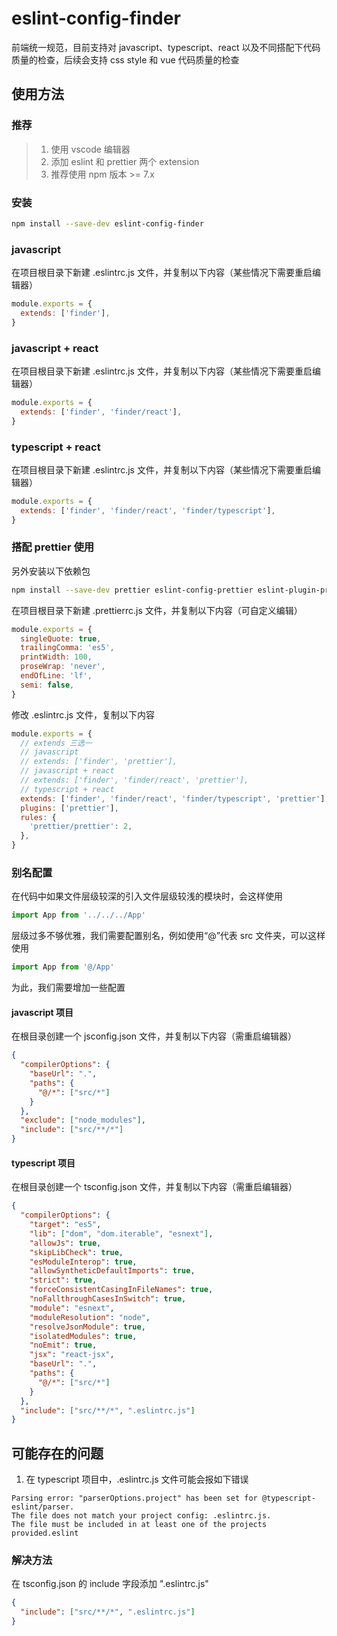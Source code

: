 # eslint-config-finder

前端统一规范，目前支持对 javascript、typescript、react 以及不同搭配下代码质量的检查，后续会支持 css style 和 vue 代码质量的检查

## 使用方法

### 推荐

> 1. 使用 vscode 编辑器
> 2. 添加 eslint 和 prettier 两个 extension
> 3. 推荐使用 npm 版本 >= 7.x

### 安装

```bash
npm install --save-dev eslint-config-finder
```

### javascript

在项目根目录下新建 .eslintrc.js 文件，并复制以下内容（某些情况下需要重启编辑器）

```javascript
module.exports = {
  extends: ['finder'],
}
```

### javascript + react

在项目根目录下新建 .eslintrc.js 文件，并复制以下内容（某些情况下需要重启编辑器）

```javascript
module.exports = {
  extends: ['finder', 'finder/react'],
}
```

### typescript + react

在项目根目录下新建 .eslintrc.js 文件，并复制以下内容（某些情况下需要重启编辑器）

```javascript
module.exports = {
  extends: ['finder', 'finder/react', 'finder/typescript'],
}
```

### 搭配 prettier 使用

另外安装以下依赖包

```bash
npm install --save-dev prettier eslint-config-prettier eslint-plugin-prettier
```

在项目根目录下新建 .prettierrc.js 文件，并复制以下内容（可自定义编辑）

```javascript
module.exports = {
  singleQuote: true,
  trailingComma: 'es5',
  printWidth: 100,
  proseWrap: 'never',
  endOfLine: 'lf',
  semi: false,
}
```

修改 .eslintrc.js 文件，复制以下内容

```javascript
module.exports = {
  // extends 三选一
  // javascript
  // extends: ['finder', 'prettier'],
  // javascript + react
  // extends: ['finder', 'finder/react', 'prettier'],
  // typescript + react
  extends: ['finder', 'finder/react', 'finder/typescript', 'prettier'],
  plugins: ['prettier'],
  rules: {
    'prettier/prettier': 2,
  },
}
```

### 别名配置

在代码中如果文件层级较深的引入文件层级较浅的模块时，会这样使用

```javascript
import App from '../../../App'
```

层级过多不够优雅，我们需要配置别名，例如使用“@”代表 src 文件夹，可以这样使用

```javascript
import App from '@/App'
```

为此，我们需要增加一些配置

#### javascript 项目

在根目录创建一个 jsconfig.json 文件，并复制以下内容（需重启编辑器）

```json
{
  "compilerOptions": {
    "baseUrl": ".",
    "paths": {
      "@/*": ["src/*"]
    }
  },
  "exclude": ["node_modules"],
  "include": ["src/**/*"]
}
```

#### typescript 项目

在根目录创建一个 tsconfig.json 文件，并复制以下内容（需重启编辑器）

```json
{
  "compilerOptions": {
    "target": "es5",
    "lib": ["dom", "dom.iterable", "esnext"],
    "allowJs": true,
    "skipLibCheck": true,
    "esModuleInterop": true,
    "allowSyntheticDefaultImports": true,
    "strict": true,
    "forceConsistentCasingInFileNames": true,
    "noFallthroughCasesInSwitch": true,
    "module": "esnext",
    "moduleResolution": "node",
    "resolveJsonModule": true,
    "isolatedModules": true,
    "noEmit": true,
    "jsx": "react-jsx",
    "baseUrl": ".",
    "paths": {
      "@/*": ["src/*"]
    }
  },
  "include": ["src/**/*", ".eslintrc.js"]
}
```

## 可能存在的问题

1. 在 typescript 项目中，.eslintrc.js 文件可能会报如下错误

```
Parsing error: "parserOptions.project" has been set for @typescript-eslint/parser.
The file does not match your project config: .eslintrc.js.
The file must be included in at least one of the projects provided.eslint
```

### 解决方法

在 tsconfig.json 的 include 字段添加 ".eslintrc.js"

```json
{
  "include": ["src/**/*", ".eslintrc.js"]
}
```
